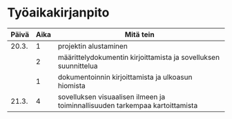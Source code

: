 # Työaikakirjanpito

| Päivä | Aika | Mitä tein |
| --- | --- | --- |
|20.3.|1 | projektin alustaminen |
|     |2 | määrittelydokumentin kirjoittamista ja sovelluksen suunnittelua |
|     |1 | dokumentoinnin kirjoittamista ja ulkoasun hiomista |
|21.3.|4 | sovelluksen visuaalisen ilmeen ja toiminnallisuuden tarkempaa kartoittamista |

